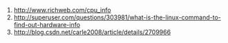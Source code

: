 1. http://www.richweb.com/cpu_info
2. http://superuser.com/questions/303981/what-is-the-linux-command-to-find-out-hardware-info
3. http://blog.csdn.net/carle2008/article/details/2709966
